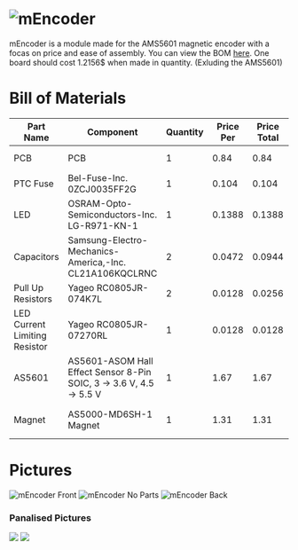 # ![mEncoder](https://raw.githubusercontent.com/biosafetylvl5/mEncoder/master/mencoder.png)

mEncoder is a module made for the AMS5601 magnetic encoder with a focas on price and ease of assembly. You can view the BOM [here](https://github.com/biosafetylvl5/mEncoder/blob/master/mencoderPrices.ods). One board should cost 1.2156$ when made in quantity. (Exluding the AMS5601)

# Bill of Materials
| Part Name                     | Component                                                         | Quantity | Price Per                | Price Total | Comment                         |
|-------------------------------|-------------------------------------------------------------------|----------|--------------------------|-------------|---------------------------------|
| PCB                           | PCB                                                               | 1        | 0.84                     | 0.84        | (in quantity 25)                |
| PTC Fuse                      | Bel-Fuse-Inc. 0ZCJ0035FF2G                                        | 1        | 0.104                    | 0.104       | (in quantity 25)                |
| LED                           | OSRAM-Opto-Semiconductors-Inc. LG-R971-KN-1                       | 1        | 0.1388                   | 0.1388      | (in quantity 25)                |
| Capacitors                    | Samsung-Electro-Mechanics-America,-Inc. CL21A106KQCLRNC           | 2        | 0.0472                   | 0.0944      | (in quantity 25)                |
| Pull Up Resistors             | Yageo RC0805JR-074K7L                                             | 2        | 0.0128                   | 0.0256      | (in quantity 25)                |
| LED Current Limiting Resistor | Yageo RC0805JR-07270RL                                            | 1        | 0.0128                   | 0.0128      | (in quantity 25)                |
| AS5601                        | AS5601-ASOM Hall Effect Sensor 8-Pin SOIC, 3 → 3.6 V, 4.5 → 5.5 V | 1        | 1.67                     | 1.67        | (in quantity 100)               |
| Magnet                        |       AS5000-MD6SH-1 Magnet                                                            | 1        | 1.31                     | 1.31        | (Probable Cheaper Alternatives) |

# Pictures
![mEncoder Front](https://raw.githubusercontent.com/biosafetylvl5/mEncoder/master/mencoder_board.png)
![mEncoder No Parts](https://raw.githubusercontent.com/biosafetylvl5/mEncoder/master/mencoder_board_no_parts.png)
![mEncoder Back](https://raw.githubusercontent.com/biosafetylvl5/mEncoder/master/mencoder_board_back.png)
### Panalised Pictures

![](https://raw.githubusercontent.com/biosafetylvl5/mEncoder/master/mencoder-panelized.png)
![](https://raw.githubusercontent.com/biosafetylvl5/mEncoder/master/mencoder-panelized-brd1.png)
